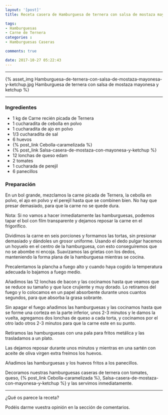 ```yaml
---
layout: '[post]'
title: Receta casera de Hamburguesa de ternera con salsa de mostaza mayonesa y ketchup

tags:
- Hamburguesas
- Carne de Ternera
categories :
- Hamburguesas Caseras

comments: true

date: 2017-10-27 05:22:43
---
```

---
{% asset_img Hamburguesa-de-ternera-con-salsa-de-mostaza-mayonesa-y-ketchup.jpg Hamburguesa de ternera con salsa de mostaza mayonesa y ketchup %}


---


### Ingredientes

- 1 kg de Carne recién picada de Ternera
- 1 cucharadita de cebolla en polvo
- 1 cucharadita de ajo en polvo
- 1/3 cucharadita de sal
- 6 huevos
- {% post_link Cebolla-caramelizada %}
- {% post_link Salsa-casera-de-mostaza-con-mayonesa-y-ketchup %}
- 12 lonchas de queso edam
- 2 tomates
- 1 cucharada de perejil
- 6 panecillos

### Preparación

En un bol grande, mezclamos la carne picada de Ternera, la cebolla en polvo, el ajo en polvo y el perejil hasta que se combinen bien. No
hay que presar demasiado, para que la carne no se quede dura.

Nota: Si no vamos a hacer inmediatamente las hamburguesas, podemos tapar el bol con film transparente y dejamos reposar la carne en el frigorífico.

Dividimos la carne en seis porciones y formamos las tortas, sin presionar demasiado y dándoles un grosor uniforme. Usando el dedo pulgar hacemos un hoyuelo en el centro de la hamburguesa, con esto conseguiremos que no se abombe ni encoja.
Suavizamos las grietas con los dedos, manteniendo la forma plana de la hamburguesa mientras se cocina.

Precalentamos la plancha a fuego alto y cuando haya cogido la temperatura adecuada lo bajamos a fuego medio.

Añadimos las 12 lonchas de bacon y las cocinamos hasta que veamos que se reduce su tamaño y que luce crujiente y muy dorado. Lo retiramos del fuego y lo colocamos en un papel absorbente durante unos cuantos segundos, para que absorba la grasa sobrante.

Sin apagar el fuego añadimos las hamburguesas y las cocinamos hasta que se forme una corteza en la parte inferior,  unos
2-3 minutos y le damos la vuelta, agregamos dos lonchas de queso a cada torta, y cocinamos por el otro lado otros 2-3 minutos para que la carne este en su punto.

Retiramos las hamburguesas con una pala para fritos metálica y las trasladamos a un plato.

Las dejamos reposar durante unos minutos y mientras en una sartén con aceite de oliva virgen extra freímos los huevos.

Añadimos las hamburguesas y los huevos fritos a los panecillos.

Decoramos nuestras hamburguesas caseras de ternera con tomates, queso, {% post_link Cebolla-caramelizada %}, Salsa-casera-de-mostaza-con-mayonesa-y-ketchup %} y las servimos inmediatamente.



---


¿Qué os parece la receta?

Podéis darme vuestra opinión en la sección de comentarios.
